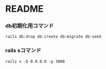 # README

### db初期化用コマンド
```rails db:drop db:create db:migrate db:seed```
### rails sコマンド
```rails s -b 0.0.0.0 -p 3000```
